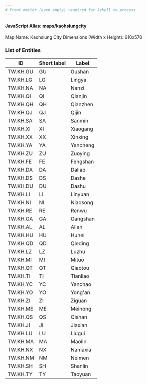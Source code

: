 ```yaml
---
# Front matter (even empty) required for Jekyll to process
---
```


#### JavaScript Alias: maps/kaohsiungcity

Map Name: Kaohsiung City
Dimensions (Width x Height): 610x570





### List of Entities

ID | Short label | Label
---|---|---|
TW.KH.GU | GU | Gushan
TW.KH.LG | LG | Lingya
TW.KH.NA | NA | Nanzi
TW.KH.QI | QI | Qianjin		
TW.KH.QH | QH | Qianzhen
TW.KH.QJ | QJ | Qijin
TW.KH.SA | SA | Sanmin
TW.KH.XI | XI | Xiaogang		
TW.KH.XX | XX | Xinxing
TW.KH.YA | YA | Yancheng
TW.KH.ZU | ZU | Zuoying
TW.KH.FE | FE | Fengshan		
TW.KH.DA | DA | Daliao
TW.KH.DS | DS | Dashe
TW.KH.DU | DU | Dashu
TW.KH.LI | LI | Linyuan		
TW.KH.NI | NI | Niaosong
TW.KH.RE | RE | Renwu
TW.KH.GA | GA | Gangshan
TW.KH.AL | AL | Alian		
TW.KH.HU | HU | Hunei
TW.KH.QD | QD | Qieding
TW.KH.LZ | LZ | Luzhu
TW.KH.MI | MI | Mituo		
TW.KH.QT | QT | Qiaotou
TW.KH.TI | TI | Tianliao
TW.KH.YC | YC | Yanchao
TW.KH.YO | YO | Yong'an		
TW.KH.ZI | ZI | Ziguan
TW.KH.ME | ME | Meinong
TW.KH.QS | QS | Qishan
TW.KH.JI | JI | Jiaxian		
TW.KH.LU | LU | Liugui
TW.KH.MA | MA | Maolin
TW.KH.NX | NX | Namaxia
TW.KH.NM | NM | Neimen		
TW.KH.SH | SH | Shanlin
TW.KH.TY | TY | Taoyuan